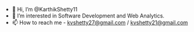 - 👋 Hi, I’m @KarthikShetty11
- 👀 I’m interested in Software Development and Web Analytics.
- 📫 How to reach me - kvshetty27@gmail.com / kvshetty21@gmail.com

<!---
KarthikShetty11/KarthikShetty11 is a ✨ special ✨ repository because its `README.md` (this file) appears on your GitHub profile.
You can click the Preview link to take a look at your changes.
--->

